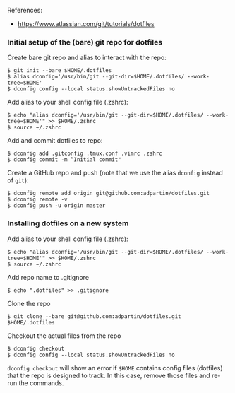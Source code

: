 References:
- https://www.atlassian.com/git/tutorials/dotfiles

### Initial setup of the (bare) git repo for dotfiles
Create bare git repo and alias to interact with the repo:
```
$ git init --bare $HOME/.dotfiles
$ alias dconfig='/usr/bin/git --git-dir=$HOME/.dotfiles/ --work-tree=$HOME'
$ dconfig config --local status.showUntrackedFiles no
```

Add alias to your shell config file (.zshrc):
```
$ echo "alias dconfig='/usr/bin/git --git-dir=$HOME/.dotfiles/ --work-tree=$HOME'" >> $HOME/.zshrc
$ source ~/.zshrc
```

Add and commit dotfiles to repo:
```
$ dconfig add .gitconfig .tmux.conf .vimrc .zshrc 
$ dconfig commit -m “Initial commit"
```

Create a GitHub repo and push (note that we use the alias `dconfig` instead of `git`):
```
$ dconfig remote add origin git@github.com:adpartin/dotfiles.git
$ dconfig remote -v
$ dconfig push -u origin master
```

### Installing dotfiles on a new system
Add alias to your shell config file (.zshrc):
```
$ echo "alias dconfig='/usr/bin/git --git-dir=$HOME/.dotfiles/ --work-tree=$HOME'" >> $HOME/.zshrc
$ source ~/.zshrc
```

Add repo name to .gitignore
```
$ echo ".dotfiles" >> .gitignore
```

Clone the repo
```
$ git clone --bare git@github.com:adpartin/dotfiles.git $HOME/.dotfiles
```

Checkout the actual files from the repo
```
$ dconfig checkout
$ dconfig config --local status.showUntrackedFiles no
```
`dconfig checkout` will show an error if `$HOME` contains config files (dotfiles) that the repo is designed to track. In this case, remove those files and re-run the commands.
